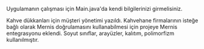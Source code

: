 Uygulamanın çalışması için Main.java'da kendi bilgilerinizi girmelisiniz.

Kahve dükkanları için müşteri yönetimi yazıldı. Kahvehane firmalarının isteğe bağlı olarak Mernis doğrulamasını kullanabilmesi için projeye Mernis entegrasyonu eklendi. Soyut sınıflar, arayüzler, kalıtım, polimorfizm kullanılmıştır.
